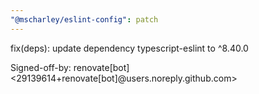 ```yaml
---
"@mscharley/eslint-config": patch
---
```


fix(deps): update dependency typescript-eslint to ^8.40.0

Signed-off-by: renovate[bot] <29139614+renovate[bot]@users.noreply.github.com>
